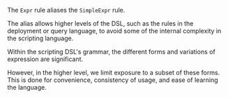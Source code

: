 The `Expr` rule aliases the `SimpleExpr` rule.

The alias allows higher levels of the DSL, such as the rules
in the deployment or query language, to avoid some of the internal
complexity in the scripting language.

Within the scripting DSL's grammar, the different forms and
variations of expression are significant.

However, in the higher level, we limit exposure to a subset of
these forms. This is done for convenience, consistency
of usage, and ease of learning the language.

